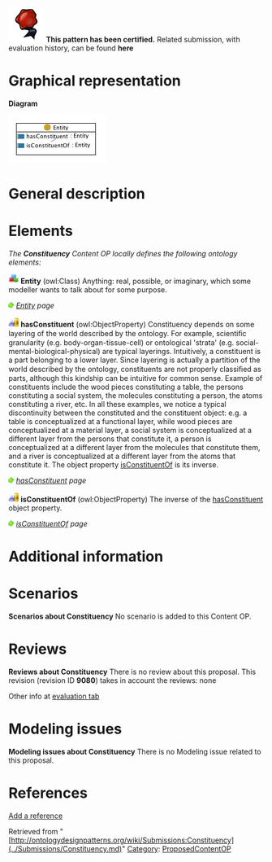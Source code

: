 [![](../images/thumb/b/b5/Certified.png/70px-Certified.png)](../Image/Certified.png.md "Certified.png") __This pattern has been certified.__
Related submission, with evaluation history, can be found __here__





#  Graphical representation


__Diagram__




[![Image:constituency.jpg](../images/2/24/Constituency.jpg)](../Image/Constituency.jpg.md "Image:constituency.jpg")




#  General description


  




#  Elements


_The __Constituency__ Content OP locally defines the following ontology elements:_




[![Class](../images/thumb/2/27/Class.gif/20px-Class.gif)](../Image/Class.gif.md "Class") __Entity__ (owl:Class) Anything: real, possible, or imaginary, which some modeller wants to talk about for some purpose. 



 [![](../images/thumb/8/87/ArrowRight.gif/11px-ArrowRight.gif)](../Image/ArrowRight.gif.md "ArrowRight.gif") _[Entity](../Submissions/Constituency/Entity.md "Submissions:Constituency/Entity") page_

[![ObjectProperty](../images/thumb/c/c3/ObjectProperty.gif/20px-ObjectProperty.gif)](../Image/ObjectProperty.gif.md "ObjectProperty") __hasConstituent__ (owl:ObjectProperty) Constituency depends on some layering of the world described by the ontology. 
For example, scientiﬁc granularity (e.g. body-organ-tissue-cell) or ontological 'strata' (e.g. social-mental-biological-physical) are typical layerings. Intuitively, a constituent is a part belonging to a lower 
layer. Since layering is actually a partition of the world described by the ontology, constituents are not properly classiﬁed as parts, although this kindship can be intuitive for common sense. Example of constituents include the wood pieces constituting a table, the persons constituting a social system, the 
molecules constituting a person, the atoms constituting a river, etc. In all these examples, we notice a typical discontinuity between the constituted and the constituent object: e.g. a table is conceptualized at a functional layer, while wood pieces are conceptualized at a material layer, a social system is 
conceptualized at a different layer from the persons that constitute it, a person is conceptualized at a different layer from the molecules that constitute them, and a river is conceptualized at a different layer from the atoms that constitute it. The object property  [isConstituentOf](../Submissions/Constituency/isConstituentOf.md "Submissions:Constituency/isConstituentOf") is its inverse. 



 [![](../images/thumb/8/87/ArrowRight.gif/11px-ArrowRight.gif)](../Image/ArrowRight.gif.md "ArrowRight.gif") _[hasConstituent](../Submissions/Constituency/hasConstituent.md "Submissions:Constituency/hasConstituent") page_

[![ObjectProperty](../images/thumb/c/c3/ObjectProperty.gif/20px-ObjectProperty.gif)](../Image/ObjectProperty.gif.md "ObjectProperty") __isConstituentOf__ (owl:ObjectProperty) The inverse of the  [hasConstituent](../Submissions/Constituency/hasConstituent.md "Submissions:Constituency/hasConstituent") object property. 



 [![](../images/thumb/8/87/ArrowRight.gif/11px-ArrowRight.gif)](../Image/ArrowRight.gif.md "ArrowRight.gif") _[isConstituentOf](../Submissions/Constituency/isConstituentOf.md "Submissions:Constituency/isConstituentOf") page_
#  Additional information


#  Scenarios



__Scenarios about Constituency__
No scenario is added to this Content OP.




#  Reviews



__Reviews about Constituency__
There is no review about this proposal.
This revision (revision ID __9080__) takes in account the reviews: none


Other info at [evaluation tab](http://ontologydesignpatterns.org/wiki/index.php?title=Submissions:Constituency&action=evaluation "http://ontologydesignpatterns.org/wiki/index.php?title=Submissions:Constituency&action=evaluation")




  




#  Modeling issues



__Modeling issues about Constituency__
There is no Modeling issue related to this proposal.




  




#  References


[Add a reference](index.php@title=Odp%253AAdd_reference&subject=../Submissions/Constituency.md "http://ontologydesignpatterns.org/wiki/index.php?title=Odp:Add_reference&subject=Submissions%3AConstituency")


  






Retrieved from "[http://ontologydesignpatterns.org/wiki/Submissions:Constituency](../Submissions/Constituency.md)"
 [Category](http://ontologydesignpatterns.org/wiki/Special:Categories "Special:Categories"): [ProposedContentOP](../Category/ProposedContentOP.md "Category:ProposedContentOP")